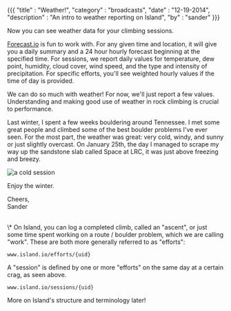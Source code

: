 {{{
  "title" : "Weather!",
  "category" : "broadcasts",
  "date" : "12-19-2014",
  "description" : "An intro to weather reporting on Island",
  "by" : "sander"
}}}

Now you can see weather data for your climbing sessions.

<!--more-->

[Forecast.io](http://forecast.io/) is fun to work with. For any given time and location, it will give you a daily summary and a 24 hour hourly forecast beginning at the specified time. For sessions, we report daily values for temperature, dew point, humidity, cloud cover, wind speed, and the type and intensity of precipitation. For specific efforts, you'll see weighted hourly values if the time of day is provided.

We can do so much with weather! For now, we'll just report a few values. Understanding and making good use of weather in rock climbing is crucial to performance.

Last winter, I spent a few weeks bouldering around Tennessee. I met some great people and climbed some of the best boulder problems I've ever seen. For the most part, the weather was great: very cold, windy, and sunny or just slightly overcast. On January 25th, the day I managed to scrape my way up the sandstone slab called Space at LRC, it was just above freezing and breezy.

![a cold session](https://d3ulmsx02dkj2g.cloudfront.net/blog/img/Screenshot+2014-12-18+22.20.06.png)

Enjoy the winter.

Cheers,  
Sander

<br>  
\* On Island, you can log a completed climb, called an "ascent", or just some time spent working on a route / boulder problem, which we are calling "work". These are both more generally referred to as "efforts":

```
www.island.io/efforts/{uid}
```

A "session" is defined by one or more "efforts" on the same day at a certain crag, as seen above.

```
www.island.io/sessions/{uid}
```

More on Island's structure and terminology later!

